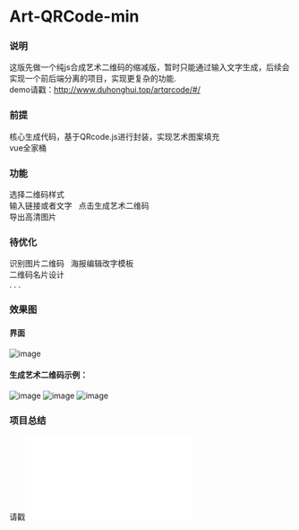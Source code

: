 # Art-QRCode-min
### 说明
这版先做一个纯js合成艺术二维码的缩减版，暂时只能通过输入文字生成，后续会实现一个前后端分离的项目，实现更复杂的功能.  
demo请戳：http://www.duhonghui.top/artqrcode/#/
### 前提
核心生成代码，基于QRcode.js进行封装，实现艺术图案填充  
vue全家桶  

### 功能
选择二维码样式  
输入链接或者文字    
点击生成艺术二维码  
导出高清图片  

### 待优化
识别图片二维码  
海报编辑改字模板  
二维码名片设计  
. . .

### 效果图
#### 界面
![image](http://wx2.sinaimg.cn/mw690/a73bc6a1ly1flv9o0y775j20yj0hpk0d.jpg)  
#### 生成艺术二维码示例：
![image](http://wx4.sinaimg.cn/mw690/a73bc6a1ly1flv9oyf8h2j20jg0rswnw.jpg)
![image](http://wx2.sinaimg.cn/mw690/a73bc6a1ly1flv9oyykfdj20jg0rs0wk.jpg)
![image](http://wx4.sinaimg.cn/mw690/a73bc6a1ly1flv9p0poa9j20jg0rs1kx.jpg)



### 项目总结
请戳![项目总结](问题汇总.md)


